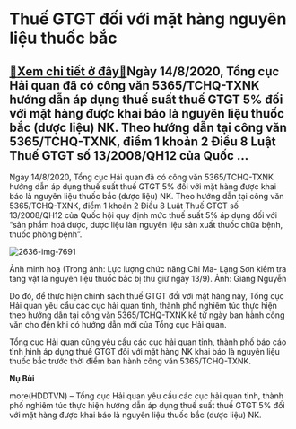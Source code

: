 Thuế GTGT đối với mặt hàng nguyên liệu thuốc bắc
================================================

[:gift:Xem chi tiết ở đây:gift:](https://hddtvn.com/thue-gtgt-doi-voi-mat-hang-nguyen-lieu-thuoc-bac-2/)Ngày 14/8/2020, Tổng cục Hải quan đã có công văn 5365/TCHQ-TXNK hướng dẫn áp dụng thuế suất thuế GTGT 5% đối với mặt hàng được khai báo là nguyên liệu thuốc bắc (dược liệu) NK. Theo hướng dẫn tại công văn 5365/TCHQ-TXNK, điểm 1 khoản 2 Điều 8 Luật Thuế GTGT số 13/2008/QH12 của Quốc …
--------------------------------------------------------------------------------------------------------------------------------------------------------------------------------------------------------------------------------------------------------------------------------------------


Ngày 14/8/2020, Tổng cục Hải quan đã có công văn 5365/TCHQ-TXNK hướng dẫn áp dụng thuế suất thuế GTGT 5% đối với mặt hàng được khai báo là nguyên liệu thuốc bắc (dược liệu) NK. Theo hướng dẫn tại công văn 5365/TCHQ-TXNK, điểm 1 khoản 2 Điều 8 Luật Thuế GTGT số 13/2008/QH12 của Quốc hội quy định mức thuế suất 5% áp dụng đối với “sản phẩm hoá dược, dược liệu làn nguyên liệu sản xuất thuốc chữa bệnh, thuốc phòng bệnh”.





![2636-img-7691](https://hddtvn.com/wp-content/uploads/2021/01/2636_IMG_7691.jpg "Lực lượng chức năng kiểm tra tang vật là nguyên liệu thuốc bắc bị thu giữ ngày 13/9 vừa qua. Ảnh: Giang Nguyễn")


Ảnh minh hoạ (Trong ảnh: Lực lượng chức năng Chi Ma- Lạng Sơn kiểm tra tang vật là nguyên liệu thuốc bắc bị thu giữ ngày 13/9). Ảnh: Giang Nguyễn



Do đó, để thực hiện chính sách thuế GTGT đối với mặt hàng này, Tổng cục Hải quan yêu cầu các cục hải quan tỉnh, thành phố nghiêm túc thực hiện theo hướng dẫn tại công văn 5365/TCHQ-TXNK kể từ ngày ban hành công văn cho đến khi có hướng dẫn mới của Tổng cục Hải quan.


Tổng cục Hải quan cũng yêu cầu các cục hải quan tỉnh, thành phố báo cáo tình hình áp dụng thuế GTGT đối với mặt hàng NK khai báo là nguyên liệu thuốc bắc trước thời điểm ban hành công văn 5365/TCHQ-TXNK.




**Nụ Bùi**



more(HDDTVN) – Tổng cục Hải quan yêu cầu các cục hải quan tỉnh, thành phố nghiêm túc thực hiện hướng dẫn áp dụng thuế suất thuế GTGT 5% đối với mặt hàng được khai báo là nguyên liệu thuốc bắc (dược liệu) NK.

